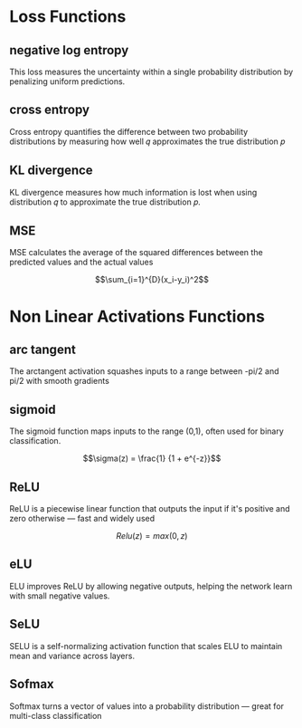 
# Loss Functions 

## negative log entropy

This loss measures the uncertainty within a single probability distribution by penalizing uniform predictions.

## cross entropy

Cross entropy quantifies the difference between two probability distributions by measuring how well 𝑞  approximates the true distribution 𝑝


## KL divergence

KL divergence measures how much information is lost when using distribution 𝑞
 to approximate the true distribution 𝑝.



## MSE

MSE calculates the average of the squared differences between the predicted values and the actual values

$$\sum_{i=1}^{D}(x_i-y_i)^2$$



# Non Linear Activations Functions


## arc tangent

The arctangent activation squashes inputs to a range between -pi/2 and pi/2 with smooth gradients

## sigmoid
The sigmoid function maps inputs to the range (0,1), often used for binary classification.

$$\sigma(z) = \frac{1} {1 + e^{-z}}$$

## ReLU

ReLU is a piecewise linear function that outputs the input if it's positive and zero otherwise — fast and widely used

$$Relu(z) = max(0, z)$$

## eLU

ELU improves ReLU by allowing negative outputs, helping the network learn with small negative values.

## SeLU

SELU is a self-normalizing activation function that scales ELU to maintain mean and variance across layers.

## Sofmax

Softmax turns a vector of values into a probability distribution — great for multi-class classification

